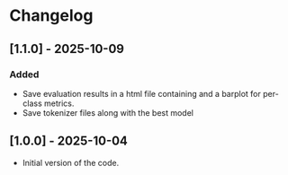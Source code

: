 # Changelog

## [1.1.0] - 2025-10-09

### Added

  - Save evaluation results in a html file containing and a barplot for per-class metrics.
  - Save tokenizer files along with the best model

## [1.0.0] - 2025-10-04

  - Initial version of the code.